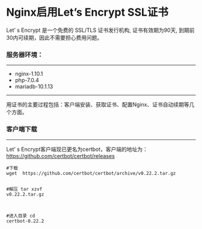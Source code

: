 <h1>Nginx启用Let’s Encrypt SSL证书</h1>

<p>Let’ s Encrypt 是一个免费的 SSL/TLS 证书发行机构, 证书有效期为90天, 到期前30内可续期，因此不需要担心费用问题。</p>
<h3>服务器环境：</h3>
<hr>
  <ul>
    <li>nginx-1.10.1</li>
    <li>php-7.0.4</li>
    <li>mariadb-10.1.13</li>
  </ul>
<hr>
<p>用证书的主要过程包括：客户端安装、获取证书、配置Nginx、证书自动续期等几个方面。</p>
<h3>客户端下载</h3>
<hr>
<p>Let’ s Encrypt客户端现已更名为certbot，客户端的地址为：<a href=https://github.com/certbot/certbot/releases>https://github.com/certbot/certbot/releases </a></p>
<pre class="prettyprint"><code class=""><span class="com">#下载</span><span class="pln">
wget  https</span><span class="pun">:</span><span class="com">//github.com/certbot/certbot/archive/v0.22.2.tar.gz</span><span class="pln"></span>

<span class="com">#解压</span><span class="pln">
tar xzvf v0</span><span class="pun">.</span><span class="lit">22.2</span><span class="pun">.</span><span class="pln">tar</span><span class="pun">.</span><span class="pln">gz</span>

<span class="com">#进入目录</span><span class="pln">
cd certbot</span><span class="pun">-</span><span class="lit">0.22</span><span class="pun">.</span><span class="lit">2</span></code></pre>
